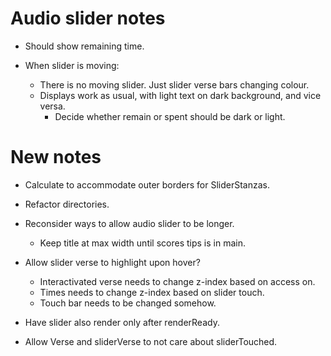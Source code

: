 # Audio slider notes

* Should show remaining time.

* When slider is moving:

    * There is no moving slider. Just slider verse bars changing colour.
    * Displays work as usual, with light text on dark background, and vice versa.
        * Decide whether remain or spent should be dark or light.

# New notes

* Calculate to accommodate outer borders for SliderStanzas.

* Refactor directories.

* Reconsider ways to allow audio slider to be longer.
    * Keep title at max width until scores tips is in main.

* Allow slider verse to highlight upon hover?
    * Interactivated verse needs to change z-index based on access on.
    * Times needs to change z-index based on slider touch.
    * Touch bar needs to be changed somehow.

* Have slider also render only after renderReady.

* Allow Verse and sliderVerse to not care about sliderTouched.